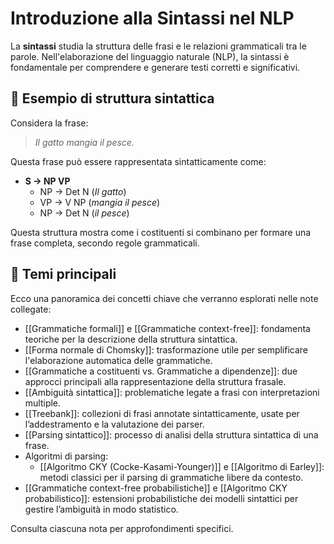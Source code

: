 # Introduzione alla Sintassi nel NLP

La **sintassi** studia la struttura delle frasi e le relazioni grammaticali tra le parole. Nell'elaborazione del linguaggio naturale (NLP), la sintassi è fondamentale per comprendere e generare testi corretti e significativi.

## 🧠 Esempio di struttura sintattica

Considera la frase:

> *Il gatto mangia il pesce.*

Questa frase può essere rappresentata sintatticamente come:

- **S → NP VP**  
  - NP → Det N (*Il gatto*)  
  - VP → V NP (*mangia il pesce*)  
  - NP → Det N (*il pesce*)

Questa struttura mostra come i costituenti si combinano per formare una frase completa, secondo regole grammaticali.

## 🧩 Temi principali

Ecco una panoramica dei concetti chiave che verranno esplorati nelle note collegate:

- [[Grammatiche formali]] e [[Grammatiche context-free]]: fondamenta teoriche per la descrizione della struttura sintattica.
- [[Forma normale di Chomsky]]: trasformazione utile per semplificare l'elaborazione automatica delle grammatiche.
- [[Grammatiche a costituenti vs. Grammatiche a dipendenze]]: due approcci principali alla rappresentazione della struttura frasale.
- [[Ambiguità sintattica]]: problematiche legate a frasi con interpretazioni multiple.
- [[Treebank]]: collezioni di frasi annotate sintatticamente, usate per l’addestramento e la valutazione dei parser.
- [[Parsing sintattico]]: processo di analisi della struttura sintattica di una frase.
- Algoritmi di parsing:
  - [[Algoritmo CKY (Cocke-Kasami-Younger)]] e [[Algoritmo di Earley]]: metodi classici per il parsing di grammatiche libere da contesto.
- [[Grammatiche context-free probabilistiche]] e [[Algoritmo CKY probabilistico]]: estensioni probabilistiche dei modelli sintattici per gestire l’ambiguità in modo statistico.

Consulta ciascuna nota per approfondimenti specifici.
